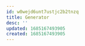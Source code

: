 ```yaml
---
id: w0wejd6unt7ustjc2b2tnzq
title: Generator
desc: ''
updated: 1685167493905
created: 1685167493905
---
```

